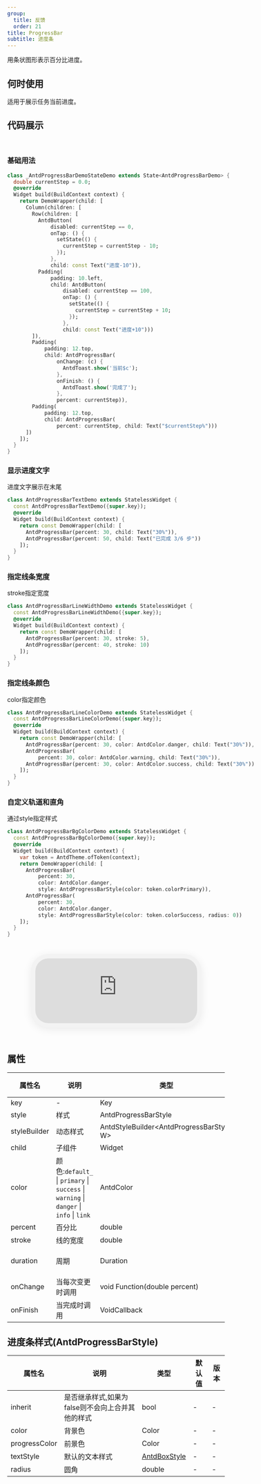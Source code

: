 ```yaml
---
group:
  title: 反馈
  order: 21
title: ProgressBar
subtitle: 进度条
---
```

用条状图形表示百分比进度。
## 何时使用
适用于展示任务当前进度。

## 代码展示

<div class='preview-container'>
<div>

### 基础用法


```dart
class _AntdProgressBarDemoStateDemo extends State<AntdProgressBarDemo> {
  double currentStep = 0.0;
  @override
  Widget build(BuildContext context) {
    return DemoWrapper(child: [
      Column(children: [
        Row(children: [
          AntdButton(
              disabled: currentStep == 0,
              onTap: () {
                setState(() {
                  currentStep = currentStep - 10;
                });
              },
              child: const Text("进度-10")),
          Padding(
              padding: 10.left,
              child: AntdButton(
                  disabled: currentStep == 100,
                  onTap: () {
                    setState(() {
                      currentStep = currentStep + 10;
                    });
                  },
                  child: const Text("进度+10")))
        ]),
        Padding(
            padding: 12.top,
            child: AntdProgressBar(
                onChange: (c) {
                  AntdToast.show('当前$c');
                },
                onFinish: () {
                  AntdToast.show('完成了');
                },
                percent: currentStep)),
        Padding(
            padding: 12.top,
            child: AntdProgressBar(
                percent: currentStep, child: Text("$currentStep%")))
      ])
    ]);
  }
}

```

### 显示进度文字

进度文字展示在末尾

```dart
class AntdProgressBarTextDemo extends StatelessWidget {
  const AntdProgressBarTextDemo({super.key});
  @override
  Widget build(BuildContext context) {
    return const DemoWrapper(child: [
      AntdProgressBar(percent: 30, child: Text("30%")),
      AntdProgressBar(percent: 50, child: Text("已完成 3/6 步"))
    ]);
  }
}

```

### 指定线条宽度

stroke指定宽度

```dart
class AntdProgressBarLineWidthDemo extends StatelessWidget {
  const AntdProgressBarLineWidthDemo({super.key});
  @override
  Widget build(BuildContext context) {
    return const DemoWrapper(child: [
      AntdProgressBar(percent: 30, stroke: 5),
      AntdProgressBar(percent: 40, stroke: 10)
    ]);
  }
}

```

### 指定线条颜色

color指定颜色

```dart
class AntdProgressBarLineColorDemo extends StatelessWidget {
  const AntdProgressBarLineColorDemo({super.key});
  @override
  Widget build(BuildContext context) {
    return const DemoWrapper(child: [
      AntdProgressBar(percent: 30, color: AntdColor.danger, child: Text("30%")),
      AntdProgressBar(
          percent: 30, color: AntdColor.warning, child: Text("30%")),
      AntdProgressBar(percent: 30, color: AntdColor.success, child: Text("30%"))
    ]);
  }
}

```

### 自定义轨道和直角

通过style指定样式

```dart
class AntdProgressBarBgColorDemo extends StatelessWidget {
  const AntdProgressBarBgColorDemo({super.key});
  @override
  Widget build(BuildContext context) {
    var token = AntdTheme.ofToken(context);
    return DemoWrapper(child: [
      AntdProgressBar(
          percent: 30,
          color: AntdColor.danger,
          style: AntdProgressBarStyle(color: token.colorPrimary)),
      AntdProgressBar(
          percent: 30,
          color: AntdColor.danger,
          style: AntdProgressBarStyle(color: token.colorSuccess, radius: 0))
    ]);
  }
}

```

</div>
<div class='phone-preview'>
<iframe src='https://opensourcenocode.github.io/antd-flutter?target=AntdProgressBar'></iframe>
</div>
</div>

  <style>
.preview-container {
  display: flex;
  gap: 24px;
  margin: 32px 0;
  align-items: start;
}

.phone-preview {
  flex: 1;
  min-width: 375px;
  max-width: 375px;
  border: 10px solid #f3f3f3;
  border-radius: 40px;
  background: #fff;
  box-shadow: 0 4px 20px rgba(0, 0, 0, 0.08);
  overflow: hidden;
  height: 652px;
  width: 393px;
  position: sticky;
  top: 80px;
}

.phone-preview iframe {
  width: 100%;
  height: 100%;
  border: none;
}

.code-block {
  max-height: 100%;
  margin: 16px 0;
  overflow-y: scroll;
}

.dumi-default-source-code {
  margin: 0 !important;
}

.markdown .dumi-default-source-code >pre.prism-code {
  padding: 12px !important;
  font-size: 12px !important;
}

@media (max-width: 960px) {
  .preview-container {
    flex-direction: column;
  }
  
  .phone-preview {
    width: 100%;
    max-width: 375px;
    margin: 0 auto 24px;
    position: static;
  }
}

/* Dart 代码高亮主题 - 基于 VS Code 暗色主题优化 */
.prism-code {
  display: block;
  overflow-x: auto;
  padding: 1em;
  border-radius: 6px;
  font-family: 'Fira Code', 'Consolas', 'Monaco', monospace;
  font-size: 14px;
  line-height: 1.5;
  color: #d4d4d4;
  background: #1e1e1e;
}

/* 基础元素 */
.prism-code .hljs-keyword { color: #569cd6; font-weight: bold; }          /* 关键字 */
.prism-code .hljs-built_in { color: #4ec9b0; }                           /* 内置类型 */
.prism-code .hljs-type { color: #4ec9b0; }                               /* 类型声明 */
.prism-code .hljs-literal { color: #569cd6; }                            /* 字面量 */
.prism-code .hljs-number { color: #b5cea8; }                             /* 数字 */
.prism-code .hljs-string { color: #ce9178; }                             /* 字符串 */
.prism-code .hljs-comment { color: #6a9955; font-style: italic; }        /* 注释 */
.prism-code .hljs-meta { color: #9b9b9b; }                               /* 元信息 */

/* Dart 特有元素 */
.prism-code .hljs-constant { color: #4fc1ff; }                           /* const/final */
.prism-code .hljs-function { color: #dcdcaa; }                           /* 函数名 */
.prism-code .hljs-title.class_ { color: #4ec9b0; text-decoration: underline; } /* 类名 */
.prism-code .hljs-params { color: #9cdcfe; }                             /* 参数 */
.prism-code .hljs-variable { color: #9cdcfe; }                           /* 变量 */
.prism-code .hljs-annotation { color: #d4d4d4; background: #3a3a3a; }    /* 注解 */
.prism-code .hljs-punctuation { color: #d4d4d4; }                        /* 标点符号 */

/* 特殊增强 */
.prism-code .hljs-constructor { color: #c586c0; }                        /* 构造函数 */
.prism-code .hljs-named-parameter { color: #9cdcfe; font-style: italic; }/* 命名参数 */
.prism-code .hljs-generic { color: #4ec9b0; opacity: 0.8; }              /* 泛型符号 */
.prism-code .hljs-typedef { color: #4ec9b0; text-decoration: underline; }/* typedef */

/* 行号样式 (可选) */
.prism-code .hljs-ln-numbers {
  color: #858585;
  text-align: right;
  padding-right: 12px;
}
</style>

## 属性
| 属性名 | 说明 | 类型 | 默认值 | 版本 |
| --- | --- | --- | --- | --- |
| key | - | Key | - | - |
| style | 样式 | AntdProgressBarStyle | - | - |
| styleBuilder | 动态样式 | AntdStyleBuilder&lt;AntdProgressBarStyle, W&gt; | - | - |
| child | 子组件 | Widget | - | - |
| color | 颜色:`default_` \| `primary` \| `success` \| `warning` \| `danger` \| `info` \| `link` | AntdColor | - | - |
| percent | 百分比 | double | 0.0 | - |
| stroke | 线的宽度 | double | 8.0 | - |
| duration | 周期 | Duration | const Duration(milliseconds: 1000) | - |
| onChange | 当每次变更时调用 | void Function(double percent) | - | - |
| onFinish | 当完成时调用 | VoidCallback | - | - |


## 进度条样式(AntdProgressBarStyle) <a id='AntdProgressBarStyle'></a>

| 属性名 | 说明 | 类型 | 默认值 | 版本 |
| --- | --- | --- | --- | --- |
| inherit | 是否继承样式,如果为false则不会向上合并其他的样式 | bool | - | - |
| color | 背景色 | Color | - | - |
| progressColor | 前景色 | Color | - | - |
| textStyle | 默认的文本样式 | [AntdBoxStyle](../components/antd-box/#AntdBoxStyle) | - | - |
| radius | 圆角 | double | - | - |


